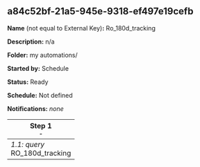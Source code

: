 ## a84c52bf-21a5-945e-9318-ef497e19cefb

**Name** (not equal to External Key)**:** Ro_180d_tracking

**Description:** n/a

**Folder:** my automations/

**Started by:** Schedule

**Status:** Ready

**Schedule:** Not defined

**Notifications:** _none_


| Step 1<br>_<small>-</small>_ |
| --- |
| _1.1: query_<br>RO_180d_tracking |

